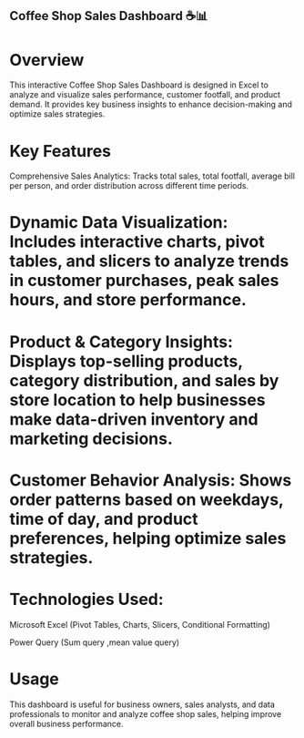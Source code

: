 ## Coffee Shop Sales Dashboard ☕📊
# Overview
This interactive Coffee Shop Sales Dashboard is designed in Excel to analyze and visualize sales performance, customer footfall, and product demand. It provides key business insights to enhance decision-making and optimize sales strategies.

# Key Features
Comprehensive Sales Analytics: Tracks total sales, total footfall, average bill per person, and order distribution across different time periods.

# Dynamic Data Visualization: Includes interactive charts, pivot tables, and slicers to analyze trends in customer purchases, peak sales hours, and store performance.

# Product & Category Insights: Displays top-selling products, category distribution, and sales by store location to help businesses make data-driven inventory and marketing decisions.

# Customer Behavior Analysis: Shows order patterns based on weekdays, time of day, and product preferences, helping optimize sales strategies.

# Technologies Used:
Microsoft Excel (Pivot Tables, Charts, Slicers, Conditional Formatting)

Power Query (Sum query ,mean value query)


# Usage
This dashboard is useful for business owners, sales analysts, and data professionals to monitor and analyze coffee shop sales, helping improve overall business performance.

